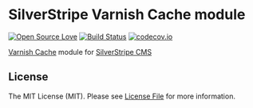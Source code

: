 # SilverStripe Varnish Cache module

[![Open Source Love](https://badges.frapsoft.com/os/mit/mit.svg?v=102)](https://github.com/careysizer/slim-twig-asset/blob/master/LICENSE.md)
[![Build Status](https://travis-ci.org/careysizer/silverstripe-varnish.svg?branch=master)](https://travis-ci.org/careysizer/silverstripe-varnish)
[![codecov.io](https://codecov.io/github/careysizer/silverstripe-varnish/coverage.svg?branch=master)](https://codecov.io/github/careysizer/varnish?branch=master)

[Varnish Cache](https://varnish-cache.org/) module for [SilverStripe CMS](https://github.com/silverstripe/silverstripe-cms)

## License

The MIT License (MIT). Please see [License File](LICENSE.md) for more information.

